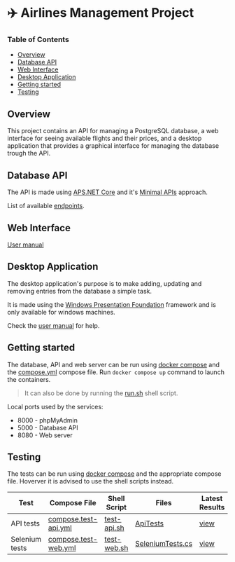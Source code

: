 # :airplane: Airlines Management Project

### Table of Contents
- [Overview](#overview)
- [Database API](#database-api)
- [Web Interface](#web-interface)
- [Desktop Application](#desktop-application)
- [Getting started](#getting-started)
- [Testing](#testing)

## Overview

This project contains an API for managing a PostgreSQL database, a web interface for seeing available flights and their prices, and a desktop application that provides a graphical interface for managing the database trough the API.

## Database API

The API is made using [APS.NET Core](https://github.com/dotnet/aspnetcore) and it's [Minimal APIs](https://learn.microsoft.com/en-us/aspnet/core/fundamentals/minimal-apis/overview?view=aspnetcore-8.0) approach.

List of available [endpoints](./AirlinesAPI/endpoints.md).

## Web Interface

[User manual](./AirlinesWeb/README.md)

## Desktop Application

The desktop application's purpose is to make adding, updating and removing entries from the database a simple task.

It is made using the [Windows Presentation Foundation](https://github.com/dotnet/wpf) framework and is only available for windows machines.

Check the [user manual](./AirlinesManagement/docs/desktop-app-manual.md) for help.

## Getting started

The database, API and web server can be run using [docker compose](https://github.com/docker/compose) and the [compose.yml](./compose.yml) compose file.
Run `docker compose up` command to launch the containers.
> It can also be done by running the [run.sh](./run.sh) shell script.

Local ports used by the services:
- 8000 - phpMyAdmin
- 5000 - Database API
- 8080 - Web server

## Testing

The tests can be run using [docker compose](https://github.com/docker/compose) and the appropriate compose file. Hoverver it is advised to use the shell scripts instead.

| Test | Compose File | Shell Script | Files | Latest Results |
| --- | --- | --- | --- | --- |
| API tests | [compose.test-api.yml](./compose.test-api.yml) | [test-api.sh](./test-api.sh) | [ApiTests](./AirlinesAPI.Tests) | [view](./AirlinesManagement/api-test-results.md) |
| Selenium tests | [compose.test-web.yml](./compose.test-web.yml) | [test-web.sh](./test-web.sh) | [SeleniumTests.cs](./AirlinesWeb.Tests/SeleniumTests.cs) | [view](./AirlinesWebTest/README.md) |
